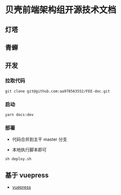 # 贝壳前端架构组开源技术文档

## 灯塔

## 青蝉

## 开发

### 拉取代码

```
git clone git@github.com:aa978563552/FEE-doc.git
```

### 启动

```
yarn docs:dev
```

### 部署

- 代码合并到主干 master 分支

- 本地执行脚本即可

```
sh deploy.sh
```

## 基于 vuepress

- [vuepress](https://vuepress.vuejs.org/zh/guide/#%E5%AE%83%E6%98%AF%E5%A6%82%E4%BD%95%E5%B7%A5%E4%BD%9C%E7%9A%84%EF%BC%9F)
